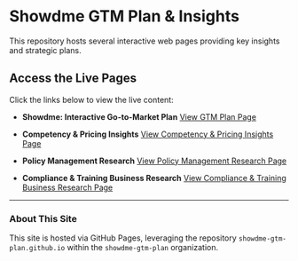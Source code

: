# Showdme GTM Plan & Insights

This repository hosts several interactive web pages providing key insights and strategic plans.

## Access the Live Pages

Click the links below to view the live content:

* **Showdme: Interactive Go-to-Market Plan**
    [View GTM Plan Page](https://showdme-gtm-plan.github.io/Showdme%20GTM%20Plan%20-%20Main%20Page.html)

* **Competency & Pricing Insights**
    [View Competency & Pricing Insights Page](https://showdme-gtm-plan.github.io/Comptency%20and%20Pricing%20Insights.html)

* **Policy Management Research**
    [View Policy Management Research Page](https://showdme-gtm-plan.github.io/Policy%20Management%20Research.html)

* **Compliance & Training Business Research**
    [View Compliance & Training Business Research Page](https://showdme-gtm-plan.github.io/Compliance%20-%20Research%20v2%20-%20Copy.html)

---

### About This Site

This site is hosted via GitHub Pages, leveraging the repository `showdme-gtm-plan.github.io` within the `showdme-gtm-plan` organization.
